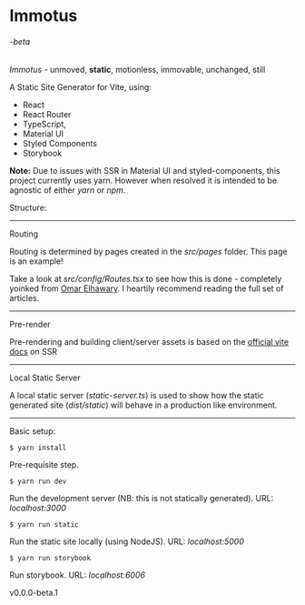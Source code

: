 Immotus
=======

###### _\-beta_

_Immotus_ - unmoved, **static**, motionless, immovable, unchanged, still

A Static Site Generator for Vite, using:

*   React
*   React Router
*   TypeScript,
*   Material UI
*   Styled Components
*   Storybook

**Note:** Due to issues with SSR in Material UI and styled-components, this project currently uses yarn. However when resolved it is intended to be agnostic of either _yarn_ or _npm_.

Structure:

* * *

Routing

Routing is determined by pages created in the _src/pages_ folder. This page is an example!

Take a look at _src/config/Routes.tsx_ to see how this is done - completely yoinked from [Omar Elhawary](https://omarelhawary.me/blog/file-based-routing-with-react-router-upgrading-to-v6). I heartily recommend reading the full set of articles.

* * *

Pre-render

Pre-rendering and building client/server assets is based on the [official vite docs](https://vitejs.dev/guide/ssr.html) on SSR

* * *

Local Static Server

A local static server (_static-server.ts_) is used to show how the static generated site (_dist/static_) will behave in a production like environment.

* * *

Basic setup:

`$ yarn install`

Pre-requisite step.

`$ yarn run dev`

Run the development server (NB: this is not statically generated). URL: _localhost:3000_

`$ yarn run static`

Run the static site locally (using NodeJS). URL: _localhost:5000_

`$ yarn run storybook`

Run storybook. URL: _localhost:6006_


v0.0.0-beta.1